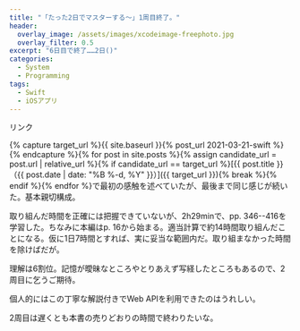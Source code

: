 ```yaml
---
title: "「たった2日でマスターする～」1周目終了。"
header:
  overlay_image: /assets/images/xcodeimage-freephoto.jpg
  overlay_filter: 0.5
excerpt: "6日目で終了……2日()"
categories:
  - System
  - Programming
tags:
  - Swift
  - iOSアプリ
---
```


<!-- START MoshimoAffiliateEasyLink -->
<script type="text/javascript" src="{{ '/assets/js/affiliate/tattafutsukademasuta.js' | relative_url }}"></script>
<div id="msmaflink-ybY2M">リンク</div>
<p></p>
<!-- MoshimoAffiliateEasyLink END -->

{% capture target_url %}{{ site.baseurl }}{% post_url 2021-03-21-swift %}{% endcapture %}{% for post in site.posts %}{% assign candidate_url = post.url | relative_url %}{% if candidate_url == target_url %}[{{ post.title }}（{{ post.date | date: "%B %-d, %Y" }}）]({{ target_url }}){% break %}{% endif %}{% endfor %}で最初の感触を述べていたが、最後まで同じ感じが続いた。基本親切構成。

取り組んだ時間を正確には把握できていないが、2h29minで、pp. 346--416を学習した。ちなみに本編はp. 16から始まる。適当計算で約14時間取り組んだことになる。仮に1日7時間とすれば、実に妥当な範囲内だ。取り組まなかった時間を除けばだが。

理解は6割位。記憶が曖昧なところやとりあえず写経したところもあるので、2周目に乞うご期待。

個人的にはこの丁寧な解説付きでWeb APIを利用できたのはうれしい。

2周目は遅くとも本書の売りどおりの時間で終わりたいな。
